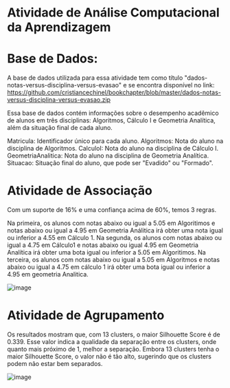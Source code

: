 # Atividade de Análise Computacional da Aprendizagem

# Base de Dados:
A base de dados utilizada para essa atividade tem como título "dados-notas-versus-disciplina-versus-evasao" e se encontra disponível no link:
https://github.com/cristiancechinel/bookchapter/blob/master/dados-notas-versus-disciplina-versus-evasao.zip

Essa base de dados contém informações sobre o desempenho acadêmico de alunos em três disciplinas: Algoritmos, Cálculo I e Geometria Analítica, além da situação final de cada aluno.

Matricula: Identificador único para cada aluno.
Algoritmos: Nota do aluno na disciplina de Algoritmos.
CalculoI: Nota do aluno na disciplina de Cálculo I.
GeometriaAnalitica: Nota do aluno na disciplina de Geometria Analítica.
Situacao: Situação final do aluno, que pode ser "Evadido" ou "Formado". 

# Atividade de Associação

Com um suporte de 16% e uma confiança acima de 60%, temos 3 regras.

Na primeira, os alunos com notas abaixo ou igual a 5.05 em Algoritimos e notas abaixo ou igual a 4.95 em Geometria Análitica irá obter uma nota igual ou inferior a 4.55 em Cálculo 1.
Na segunda, os alunos com notas abaixo ou igual a 4.75 em Cálculo1 e notas abaixo ou igual 4.95 em Geometria Analítica irá obter uma bota igual ou inferior a 5.05 em Algoritimos.
Na terceira, os alunos com notas abaixo ou igual a 5.05 em Algoritmos e notas abaixo ou igual a 4.75 em cálculo 1 irá obter uma bota igual ou inferior a 4.95 em geometria Analitica.

![image](https://github.com/user-attachments/assets/ff5ad36e-443b-4009-b3d2-60507daeab68)

# Atividade de Agrupamento

Os resultados mostram que, com 13 clusters, o maior Silhouette Score é de 0.339. Esse valor indica a qualidade da separação entre os clusters, onde quanto mais próximo de 1, melhor a separação. Embora 13 clusters tenha o maior Silhouette Score, o valor não é tão alto, sugerindo que os clusters podem não estar bem separados.

![image](https://github.com/user-attachments/assets/662d9bdf-5e71-4936-98c0-00f5cd9a3467)
